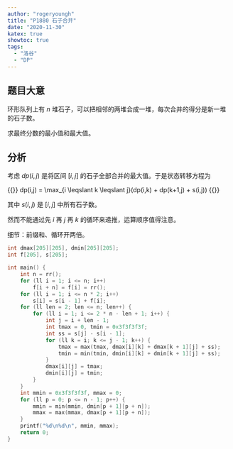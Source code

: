 ```yaml
---
author: "rogeryoungh"
title: "P1880 石子合并"
date: "2020-11-30"
katex: true
showtoc: true
tags: 
  - "洛谷"
  - "DP"
---
```


## 题目大意

环形队列上有 $n$ 堆石子，可以把相邻的两堆合成一堆，每次合并的得分是新一堆的石子数。

求最终分数的最小值和最大值。

## 分析

考虑 $dp(i,j)$ 是将区间 $[i,j]$ 的石子全部合并的最大值。于是状态转移方程为

{{<display-math>}}
dp(i,j) = \max_{i \leqslant k \leqslant j}(dp(i,k) + dp(k+1,j) + s(i,j))
{{</display-math>}}

其中 $s(i,j)$ 是 $[i,j]$ 中所有石子数。

然而不能通过先 $i$ 再 $j$ 再 $k$ 的循环来递推，运算顺序值得注意。

细节：前缀和、循环开两倍。

```cpp
int dmax[205][205], dmin[205][205];
int f[205], s[205];

int main() {
    int n = rr();
    for (ll i = 1; i <= n; i++)
        f[i + n] = f[i] = rr();
    for (ll i = 1; i <= n * 2; i++)
        s[i] = s[i - 1] + f[i];
    for (ll len = 2; len <= n; len++) {
        for (ll i = 1; i <= 2 * n - len + 1; i++) {
            int j = i + len - 1;
            int tmax = 0, tmin = 0x3f3f3f3f;
            int ss = s[j] - s[i - 1];
            for (ll k = i; k <= j - 1; k++) {
                tmax = max(tmax, dmax[i][k] + dmax[k + 1][j] + ss);
                tmin = min(tmin, dmin[i][k] + dmin[k + 1][j] + ss);
            }
            dmax[i][j] = tmax;
            dmin[i][j] = tmin;
        }
    }
    int mmin = 0x3f3f3f3f, mmax = 0;
    for (ll p = 0; p <= n - 1; p++) {
        mmin = min(mmin, dmin[p + 1][p + n]);
        mmax = max(mmax, dmax[p + 1][p + n]);
    }
    printf("%d\n%d\n", mmin, mmax);
    return 0;
}
```